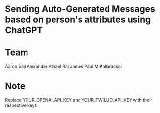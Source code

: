 # Sending Auto-Generated Messages based on person's attributes using ChatGPT 
    
# Team
Aaron Saji Alexander
Athael Raj James
Paul M Kallarackal

# Note

Replace YOUR_OPENAI_API_KEY and YOUR_TWILLIO_API_KEY with their respective keys
                

